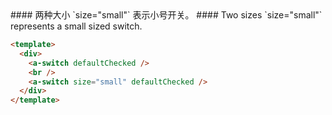 <cn>
#### 两种大小
`size="small"` 表示小号开关。
</cn>

<us>
#### Two sizes
`size="small"` represents a small sized switch.
</us>

```html
<template>
  <div>
    <a-switch defaultChecked />
    <br />
    <a-switch size="small" defaultChecked />
  </div>
</template>
```
